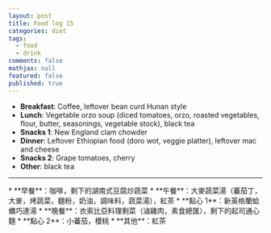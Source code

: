 ```yaml
---
layout: post
title: Food log 15
categories: diet
tags: 
  - food
  - drink
comments: false
mathjax: null
featured: false
published: true
---
```


* **Breakfast**: Coffee, leftover bean curd Hunan style
* **Lunch**: Vegetable orzo soup (diced tomatoes, orzo, roasted vegetables, flour, butter, seasonings, vegetable stock), black tea
* **Snacks 1**: New England clam chowder
* **Dinner**: Leftover Ethiopian food (doro wot, veggie platter), leftover mac and cheese
* **Snacks 2**: Grape tomatoes, cherry
* **Other**: black tea
<hr>
* **早餐**：咖啡，剩下的湖南式豆腐炒蔬菜
* **午餐**：大麥蔬菜湯（蕃茄丁，大麥，烤蔬菜，麵粉，奶油，調味料，蔬菜湯），紅茶
* **點心 1**：新英格蘭蛤蠣巧達湯
* **晚餐**：衣索比亞料理剩菜（滷雞肉，素食總匯），剩下的起司通心麵
* **點心 2**：小蕃茄，櫻桃
* **其他**：紅茶